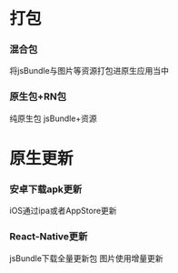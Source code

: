 # 打包
### 混合包
将jsBundle与图片等资源打包进原生应用当中
### 原生包+RN包
纯原生包
jsBundle+资源
# 原生更新
### 安卓下载apk更新
iOS通过ipa或者AppStore更新
### React-Native更新
jsBundle下载全量更新包
图片使用增量更新
